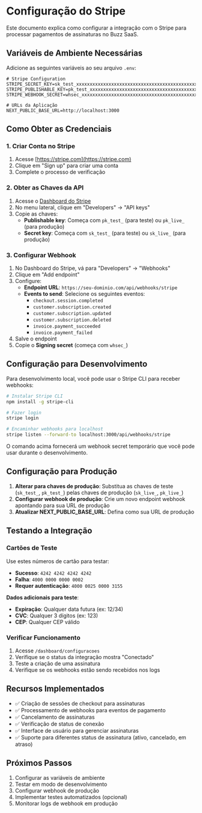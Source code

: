 # Configuração do Stripe

Este documento explica como configurar a integração com o Stripe para processar pagamentos de assinaturas no Buzz SaaS.

## Variáveis de Ambiente Necessárias

Adicione as seguintes variáveis ao seu arquivo `.env`:

```env
# Stripe Configuration
STRIPE_SECRET_KEY=sk_test_xxxxxxxxxxxxxxxxxxxxxxxxxxxxxxxxxxxxxxxxxxxxxxxxxxxxxxxxxxxxx
STRIPE_PUBLISHABLE_KEY=pk_test_xxxxxxxxxxxxxxxxxxxxxxxxxxxxxxxxxxxxxxxxxxxxxxxxxxxxxxxxxxxxx
STRIPE_WEBHOOK_SECRET=whsec_xxxxxxxxxxxxxxxxxxxxxxxxxxxxxxxxxxxxxxxxxxxxxxxxxxxxxxxxxxxxx

# URLs da Aplicação
NEXT_PUBLIC_BASE_URL=http://localhost:3000
```

## Como Obter as Credenciais

### 1. Criar Conta no Stripe

1. Acesse [https://stripe.com](https://stripe.com)
2. Clique em "Sign up" para criar uma conta
3. Complete o processo de verificação

### 2. Obter as Chaves da API

1. Acesse o [Dashboard do Stripe](https://dashboard.stripe.com)
2. No menu lateral, clique em "Developers" → "API keys"
3. Copie as chaves:
   - **Publishable key**: Começa com `pk_test_` (para teste) ou `pk_live_` (para produção)
   - **Secret key**: Começa com `sk_test_` (para teste) ou `sk_live_` (para produção)

### 3. Configurar Webhook

1. No Dashboard do Stripe, vá para "Developers" → "Webhooks"
2. Clique em "Add endpoint"
3. Configure:
   - **Endpoint URL**: `https://seu-dominio.com/api/webhooks/stripe`
   - **Events to send**: Selecione os seguintes eventos:
     - `checkout.session.completed`
     - `customer.subscription.created`
     - `customer.subscription.updated`
     - `customer.subscription.deleted`
     - `invoice.payment_succeeded`
     - `invoice.payment_failed`
4. Salve o endpoint
5. Copie o **Signing secret** (começa com `whsec_`)

## Configuração para Desenvolvimento

Para desenvolvimento local, você pode usar o Stripe CLI para receber webhooks:

```bash
# Instalar Stripe CLI
npm install -g stripe-cli

# Fazer login
stripe login

# Encaminhar webhooks para localhost
stripe listen --forward-to localhost:3000/api/webhooks/stripe
```

O comando acima fornecerá um webhook secret temporário que você pode usar durante o desenvolvimento.

## Configuração para Produção

1. **Alterar para chaves de produção**: Substitua as chaves de teste (`sk_test_`, `pk_test_`) pelas chaves de produção (`sk_live_`, `pk_live_`)
2. **Configurar webhook de produção**: Crie um novo endpoint webhook apontando para sua URL de produção
3. **Atualizar NEXT_PUBLIC_BASE_URL**: Defina como sua URL de produção

## Testando a Integração

### Cartões de Teste

Use estes números de cartão para testar:

- **Sucesso**: `4242 4242 4242 4242`
- **Falha**: `4000 0000 0000 0002`
- **Requer autenticação**: `4000 0025 0000 3155`

**Dados adicionais para teste**:
- **Expiração**: Qualquer data futura (ex: 12/34)
- **CVC**: Qualquer 3 dígitos (ex: 123)
- **CEP**: Qualquer CEP válido

### Verificar Funcionamento

1. Acesse `/dashboard/configuracoes`
2. Verifique se o status da integração mostra "Conectado"
3. Teste a criação de uma assinatura
4. Verifique se os webhooks estão sendo recebidos nos logs

## Recursos Implementados

- ✅ Criação de sessões de checkout para assinaturas
- ✅ Processamento de webhooks para eventos de pagamento
- ✅ Cancelamento de assinaturas
- ✅ Verificação de status de conexão
- ✅ Interface de usuário para gerenciar assinaturas
- ✅ Suporte para diferentes status de assinatura (ativo, cancelado, em atraso)

## Próximos Passos

1. Configurar as variáveis de ambiente
2. Testar em modo de desenvolvimento
3. Configurar webhook de produção
4. Implementar testes automatizados (opcional)
5. Monitorar logs de webhook em produção 